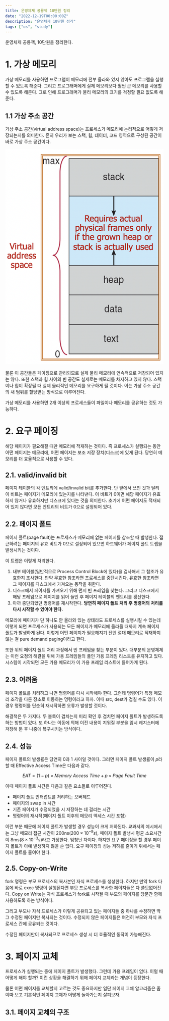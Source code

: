```yaml
---
title: 운영체제 공룡책 10단원 정리
date: "2022-12-19T00:00:00Z"
description: "운영체제 10단원 정리"
tags: ["os", "study"]
---
```


운영체제 공룡책, 10단원을 정리한다.

# 1. 가상 메모리

가상 메모리를 사용하면 프로그램이 메모리에 전부 올라와 있지 않아도 프로그램을 실행할 수 있도록 해준다. 그리고 프로그래머에게 실제 메모리보다 훨씬 큰 메모리를 사용할 수 있도록 해준다. 그로 인해 프로그래머가 물리 메모리의 크기를 걱정할 필요 없도록 해준다.

## 1.1 가상 주소 공간

가상 주소 공간(virtual address space)는 프로세스가 메모리에 논리적으로 어떻게 저장되는지를 의미한다. 흔히 우리가 보는 스택, 힙, 데이터, 코드 영역으로 구성된 공간이 바로 가상 주소 공간이다.

![space](./space.png)

물론 이 공간들은 페이징으로 관리되므로 실제 물리 메모리에 연속적으로 저장되어 있지는 않다. 또한 스택과 힙 사이의 빈 공간도 실제로는 메모리를 차지하고 있지 않다. 스택이나 힙이 확장될 때 실제 물리적인 메모리를 요구하게 될 것이다. 이는 가상 주소 공간의 새 범위를 할당받는 방식으로 이루어진다.

가상 메모리를 사용하면 2개 이상의 프로세스들이 파일이나 메모리를 공유하는 것도 가능하다.

# 2. 요구 페이징

해당 페이지가 필요해질 때만 메모리에 적재하는 것이다. 즉 프로세스가 실행되는 동안 어떤 페이지는 메모리에, 어떤 페이지는 보조 저장 장치(디스크)에 있게 된다. 당연히 메모리를 더 효율적으로 사용할 수 있다.

## 2.1. valid/invalid bit

페이지 테이블의 각 엔트리에 valid/invalid bit를 추가한다. 단 앞에서 쓰인 것과 달리 이 비트는 페이지가 메모리에 있는지를 나타낸다. 이 비트가 0이면 해당 페이지가 유효하지 않거나 유효하지만 디스크에 있다는 것을 의미한다. 초기에 어떤 페이지도 적재되어 있지 않다면 모든 엔트리의 비트가 0으로 설정되어 있다.

## 2.2. 페이지 폴트

페이지 폴트(page fault)는 프로세스가 메모리에 없는 페이지를 참조할 때 발생한다. 접근하려는 페이지의 유효 비트가 0으로 설정되어 있으면 하드웨어가 페이지 폴트 트랩을 발생시키는 것이다.

이 트랩은 이렇게 처리한다.

1. 내부 테이블(일반적으로 Process Control Block에 있다)을 검사해서 그 참조가 유효한지 조사한다. 만약 무효한 참조라면 프로세스를 중단시킨다. 유효한 참조라면 그 페이지를 디스크에서 가져오는 동작을 취한다.
2. 디스크에서 페이지를 가져오기 위해 먼저 빈 프레임을 찾는다. 그리고 디스크에서 해당 프레임으로 페이지를 읽어 들인 후 페이지 테이블의 엔트리를 갱신한다. 
3. 아까 중단되었던 명령어를 재시작한다. **당연히 페이지 폴트 처리 후 명령어의 처리를 다시 시작할 수 있어야 한다.**

메모리에 페이지가 단 하나도 안 올라와 있는 상태라도 프로세스를 실행시킬 수 있는데 이렇게 되면 프로세스가 사용되는 모든 페이지가 메모리에 올라올 때까지 계속 페이지 폴트가 발생하게 된다. 이렇게 어떤 페이지가 필요해지기 전엔 절대 메모리로 적재하지 않는 걸 pure demand paging이라고 한다.

또한 위의 페이지 폴트 처리 과정에서 빈 프레임을 찾는 부분이 있다. 대부분의 운영체제는 이런 요청의 해결을 위해 가용 프레임들의 풀인 가용 프레임 리스트를 유지하고 있다. 시스템이 시작되면 모든 가용 메모리가 이 가용 프레임 리스트에 들어가게 된다.

## 2.3. 어려움

페이지 폴트를 처리하고 나면 명령어를 다시 시작해야 한다. 그런데 명령어가 특정 메모리 조각을 다른 장소로 이동하는 명령이라고 하자. 이때 src, dest가 겹칠 수도 있다. 이 경우 명령어를 단순히 재시작하면 오류가 발생할 것이다.

해결책은 두 가지다. 두 블록이 겹치는지 미리 확인 후 겹치면 페이지 폴트가 발생하도록 하는 방법이 있다. 또 하나는 이동에 의해 이전 내용이 지워질 부분을 임시 레지스터에 저장해 둔 후 나중에 복구시키는 방식이다.

## 2.4. 성능

페이지 폴트의 발생률은 당연히 0과 1 사이일 것이다. 그러면 페이지 폴트 발생률이 $p$라 할 때 Effective Access Time은 다음과 같다.

$$EAT = (1-p) \times Memory \ Access \ Time + p \times Page \ Fault \ Time$$

이때 페이지 폴트 시간은 다음과 같은 요소들로 이루어진다.

- 페이지 폴트 인터럽트를 처리하는 오버헤드
- 페이지의 swap in 시간
- 기존 페이지가 수정되었을 시 저장하는 데 걸리는 시간
- 명령어의 재시작(페이지 폴트 이후의 메모리 액세스 시간 포함)

이런 부분 때문에 페이지 폴트가 발생할 경우 성능이 크게 저하된다. 교과서의 예시에서는 그냥 메모리 접근 시간이 200ns($200 \times 10^{-9}s$), 페이지 폴트 발생시 평균 소요시간이 8ms($8 \times 10^{-3}s$)라고 가정한다. 엄청난 차이다. 하지만 요구 페이징을 할 경우 페이지 폴트가 아예 발생하지 않을 순 없다. 요구 페이징의 성능 저하를 줄이기 위해서는 페이지 폴트를 줄여야 한다.

## 2.5. Copy-on-Write

fork 명령은 부모 프로세스의 복사본인 자식 프로세스를 생성한다. 하지만 만약 fork 다음에 바로 exec 명령이 실행된다면 부모 프로세스를 복사한 페이지들은 다 쓸모없어진다. Copy on Write는 자식 프로세스가 fork로 시작될 때 부모의 페이지를 당분간 함께 사용하도록 하는 방식이다.

그리고 부모나 자식 프로세스가 이렇게 공유되고 있는 페이지들 중 하나를 수정하면 딱 그 수정된 페이지만 복사되는 것이다. 수정되지 않은 페이지들은 여전히 부모와 자식 프로세스 간에 공유되는 것이다.

수정된 페이지만이 복사되므로 프로세스 생성 시 더 효율적인 동작이 가능해진다.

# 3. 페이지 교체

프로세스가 실행되는 중에 페이지 폴트가 발생했다. 그런데 가용 프레임이 없다. 이럴 때 어떻게 해야 할까? 이런 상황을 해결하기 위해 페이지 교체라는 개념이 등장한다.

물론 어떤 페이지를 교체할지 고르는 것도 중요하지만 일단 페이지 교체 알고리즘은 좀 이따 보고 기본적인 페이지 교체가 어떻게 돌아가는지 살펴보자.

## 3.1. 페이지 교체의 구조
